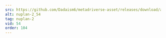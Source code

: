 ```yaml
---
src: https://github.com/Dadaism6/metadriverse-asset/releases/download/assetsv1.0.2/nuplan-2_54.mp4
alt: nuplan-2_54
tag: nuplan-2
vid: 54
order: 104
---
```

